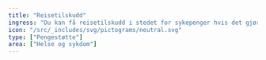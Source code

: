 ```yaml
---
title: "Reisetilskudd"
ingress: "Du kan få reisetilskudd i stedet for sykepenger hvis det gjør at du kan være i arbeid helt eller delvis. Du kan også få reisetilskudd sammen med graderte sykepenger."
icon: "/src/_includes/svg/pictograms/neutral.svg"
type: ["Pengestøtte"]
area: ["Helse og sykdom"]
---
```


